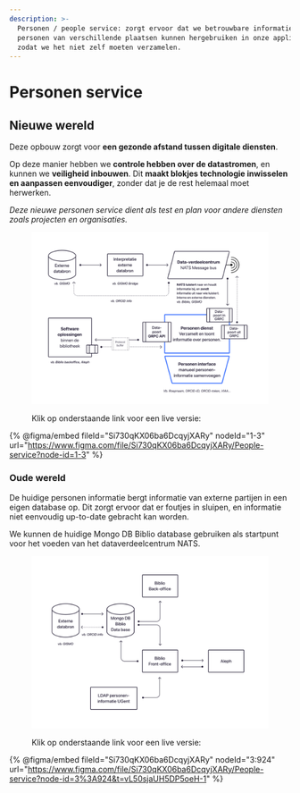 ```yaml
---
description: >-
  Personen / people service: zorgt ervoor dat we betrouwbare informatie over
  personen van verschillende plaatsen kunnen hergebruiken in onze applicaties –
  zodat we het niet zelf moeten verzamelen.
---
```


# Personen service

## Nieuwe wereld

Deze opbouw zorgt voor **een gezonde afstand tussen digitale diensten**.

Op deze manier hebben we **controle hebben over de datastromen**, en kunnen we **veiligheid inbouwen**. Dit **maakt blokjes technologie inwisselen en aanpassen eenvoudiger**, zonder dat je de rest helemaal moet herwerken.&#x20;

_Deze nieuwe personen service dient als test en plan voor andere diensten zoals projecten en organisaties._

<figure><img src="../.gitbook/assets/Toekomstige personen interface.png" alt=""><figcaption><p>Klik op onderstaande link voor een live versie:</p></figcaption></figure>

{% @figma/embed fileId="Si730qKX06ba6DcqyjXARy" nodeId="1-3" url="https://www.figma.com/file/Si730qKX06ba6DcqyjXARy/People-service?node-id=1-3" %}

### Oude wereld

De huidige personen informatie bergt informatie van externe partijen in een eigen database op. Dit zorgt ervoor dat er foutjes in sluipen, en informatie niet eenvoudig up-to-date gebracht kan worden.

We kunnen de huidige Mongo DB Biblio database gebruiken als startpunt voor het voeden van het dataverdeelcentrum NATS.

<figure><img src="../.gitbook/assets/Oude personen interactie.png" alt=""><figcaption><p>Klik op onderstaande link voor een live versie:</p></figcaption></figure>

{% @figma/embed fileId="Si730qKX06ba6DcqyjXARy" nodeId="3:924" url="https://www.figma.com/file/Si730qKX06ba6DcqyjXARy/People-service?node-id=3%3A924&t=vL50sjaUH5DP5oeH-1" %}



